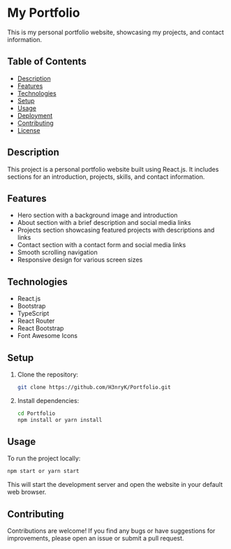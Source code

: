 # My Portfolio

This is my personal portfolio website, showcasing my projects, and contact information.

## Table of Contents

- [Description](#description)
- [Features](#features)
- [Technologies](#technologies)
- [Setup](#setup)
- [Usage](#usage)
- [Deployment](#deployment)
- [Contributing](#contributing)
- [License](#license)

## Description

This project is a personal portfolio website built using React.js. It includes sections for an introduction, projects, skills, and contact information.

## Features

- Hero section with a background image and introduction
- About section with a brief description and social media links
- Projects section showcasing featured projects with descriptions and links
- Contact section with a contact form and social media links
- Smooth scrolling navigation
- Responsive design for various screen sizes

## Technologies

- React.js
- Bootstrap
- TypeScript
- React Router
- React Bootstrap
- Font Awesome Icons

## Setup

1. Clone the repository:

    ```bash
    git clone https://github.com/H3nryK/Portfolio.git
    ```

2. Install dependencies:

    ```bash
    cd Portfolio
    npm install or yarn install
    ```

## Usage

To run the project locally:

```bash
npm start or yarn start
```
This will start the development server and open the website in your default web browser.

## Contributing

Contributions are welcome! If you find any bugs or have suggestions for improvements, please open an issue or submit a pull request.
